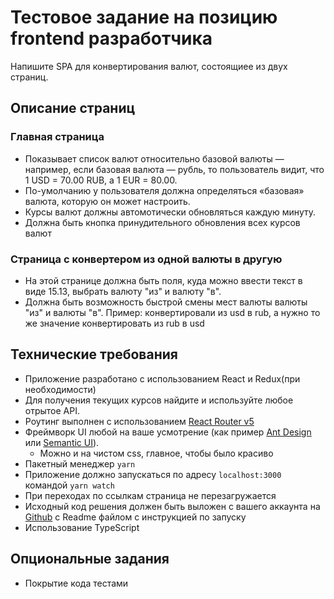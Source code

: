 # Тестовое задание на позицию frontend разработчика

Напишите SPA для конвертирования валют, состоящиее из двух страниц.

## Описание страниц
### Главная страница

- Показывает список валют относительно базовой валюты — например, если базовая валюта — рубль, то пользователь видит, что 1 USD = 70.00 RUB, а 1 EUR = 80.00.
- По-умолчанию у пользователя должна определяться «базовая» валюта, которую он может настроить. 
- Курсы валют должны автомотически обновляться каждую минуту.
- Должна быть кнопка принудительного обновления всех курсов валют
 
### Страница с конвертером из одной валюты в другую 


- На этой странице должна быть поля, куда можно ввести текст в виде 15.13, выбрать валюту "из" и валюту "в". 
- Должна быть возможность быстрой смены мест валюты валюты "из" и валюты "в". Пример: конвертировали из usd в rub, а нужно то же значение конвертировать из rub в usd 


## Технические требования

- Приложение разработано с использованием React и Redux(при необходимости)
- Для получения текущих курсов найдите и используйте любое отрытое API.
- Роутинг выполнен с использованием [React Router v5](https://github.com/ReactTraining/react-router/releases/tag/v5.0.0)
- Фреймворк UI любой на ваше усмотрение (как пример [Ant Design](https://ant.design/) или [Semantic UI](https://react.semantic-ui.com/)). 
    - Можно и на чистом css, главное, чтобы было красиво
- Пакетный менеджер `yarn`
- Приложение должно запускаться по адресу `localhost:3000` командой `yarn watch`
- При переходах по ссылкам страница не перезагружается
- Исходный код решения должен быть выложен с вашего аккаунта на [Github](http://github.com/) с Readme файлом с инструкцией по запуску
- Использование TypeScript

## Опциональные задания
- Покрытие кода тестами
